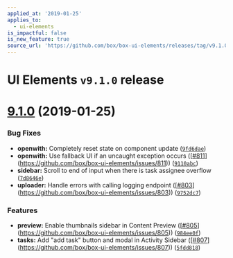 ```yaml
---
applied_at: '2019-01-25'
applies_to:
  - ui-elements
is_impactful: false
is_new_feature: true
source_url: 'https://github.com/box/box-ui-elements/releases/tag/v9.1.0'
---
```


# UI Elements `v9.1.0` release

# [9.1.0]([`v9.0.2...v9.1.0`](https://github.com/box/box-ui-elements/compare/`v9.0.2...v9.1.0`)) (2019-01-25)


### Bug Fixes

* **openwith:** Completely reset state on component update ([`9fd6dae`](https://github.com/box/box-ui-elements/commit[`9fd6dae`](https://github.com/box/box-ui-elements/commit/9fd6dae)))
* **openwith:** Use fallback UI if an uncaught exception occurs ([[#811](https://github.com/box/box-ui-elements/pull/811)](https://github.com/box/box-ui-elements/issues/811)) ([`9110abc`](https://github.com/box/box-ui-elements/commit[`9110abc`](https://github.com/box/box-ui-elements/commit/9110abc)))
* **sidebar:** Scroll to end of input when there is task assignee overflow ([`7d8646e`](https://github.com/box/box-ui-elements/commit[`7d8646e`](https://github.com/box/box-ui-elements/commit/7d8646e)))
* **uploader:** Handle errors with calling logging endpoint ([[#803](https://github.com/box/box-ui-elements/pull/803)](https://github.com/box/box-ui-elements/issues/803)) ([`9752dc7`](https://github.com/box/box-ui-elements/commit[`9752dc7`](https://github.com/box/box-ui-elements/commit/9752dc7)))


### Features

* **preview:** Enable thumbnails sidebar in Content Preview ([[#805](https://github.com/box/box-ui-elements/pull/805)](https://github.com/box/box-ui-elements/issues/805)) ([`984ee0f`](https://github.com/box/box-ui-elements/commit[`984ee0f`](https://github.com/box/box-ui-elements/commit/984ee0f)))
* **tasks:** Add "add task" button and modal in Activity Sidebar ([[#807](https://github.com/box/box-ui-elements/pull/807)](https://github.com/box/box-ui-elements/issues/807)) ([`5fdd818`](https://github.com/box/box-ui-elements/commit[`5fdd818`](https://github.com/box/box-ui-elements/commit/5fdd818)))



